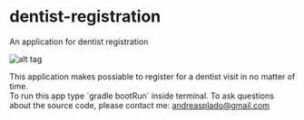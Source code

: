 # dentist-registration
An application for dentist registration

![alt tag](http://phonewe.freeiz.com/registration.png)

This application makes possiable to register for a dentist visit in no matter of time.</br>
To run this app type ´gradle bootRun´ inside terminal.
To ask questions about the source code, please contact me: andreasplado@gmail.com
